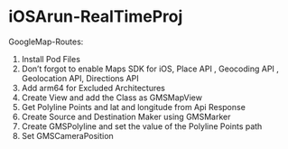 # iOSArun-RealTimeProj


GoogleMap-Routes:

1. Install Pod Files
2. Don’t forgot to enable Maps SDK for iOS, Place API , Geocoding API , Geolocation API, Directions API
3. Add arm64 for Excluded Architectures
4. Create View and add the Class as GMSMapView
5. Get Polyline Points and lat and longitude from Api Response
6. Create Source and Destination Maker using GMSMarker
7. Create GMSPolyline  and set the value of the Polyline Points path
8. Set GMSCameraPosition 
